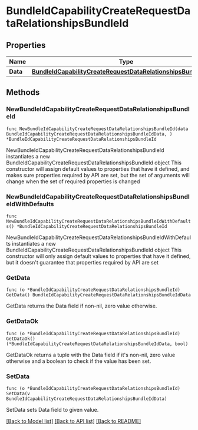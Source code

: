 # BundleIdCapabilityCreateRequestDataRelationshipsBundleId

## Properties

Name | Type | Description | Notes
------------ | ------------- | ------------- | -------------
**Data** | [**BundleIdCapabilityCreateRequestDataRelationshipsBundleIdData**](BundleIdCapabilityCreateRequest_data_relationships_bundleId_data.md) |  | 

## Methods

### NewBundleIdCapabilityCreateRequestDataRelationshipsBundleId

`func NewBundleIdCapabilityCreateRequestDataRelationshipsBundleId(data BundleIdCapabilityCreateRequestDataRelationshipsBundleIdData, ) *BundleIdCapabilityCreateRequestDataRelationshipsBundleId`

NewBundleIdCapabilityCreateRequestDataRelationshipsBundleId instantiates a new BundleIdCapabilityCreateRequestDataRelationshipsBundleId object
This constructor will assign default values to properties that have it defined,
and makes sure properties required by API are set, but the set of arguments
will change when the set of required properties is changed

### NewBundleIdCapabilityCreateRequestDataRelationshipsBundleIdWithDefaults

`func NewBundleIdCapabilityCreateRequestDataRelationshipsBundleIdWithDefaults() *BundleIdCapabilityCreateRequestDataRelationshipsBundleId`

NewBundleIdCapabilityCreateRequestDataRelationshipsBundleIdWithDefaults instantiates a new BundleIdCapabilityCreateRequestDataRelationshipsBundleId object
This constructor will only assign default values to properties that have it defined,
but it doesn't guarantee that properties required by API are set

### GetData

`func (o *BundleIdCapabilityCreateRequestDataRelationshipsBundleId) GetData() BundleIdCapabilityCreateRequestDataRelationshipsBundleIdData`

GetData returns the Data field if non-nil, zero value otherwise.

### GetDataOk

`func (o *BundleIdCapabilityCreateRequestDataRelationshipsBundleId) GetDataOk() (*BundleIdCapabilityCreateRequestDataRelationshipsBundleIdData, bool)`

GetDataOk returns a tuple with the Data field if it's non-nil, zero value otherwise
and a boolean to check if the value has been set.

### SetData

`func (o *BundleIdCapabilityCreateRequestDataRelationshipsBundleId) SetData(v BundleIdCapabilityCreateRequestDataRelationshipsBundleIdData)`

SetData sets Data field to given value.



[[Back to Model list]](../README.md#documentation-for-models) [[Back to API list]](../README.md#documentation-for-api-endpoints) [[Back to README]](../README.md)


